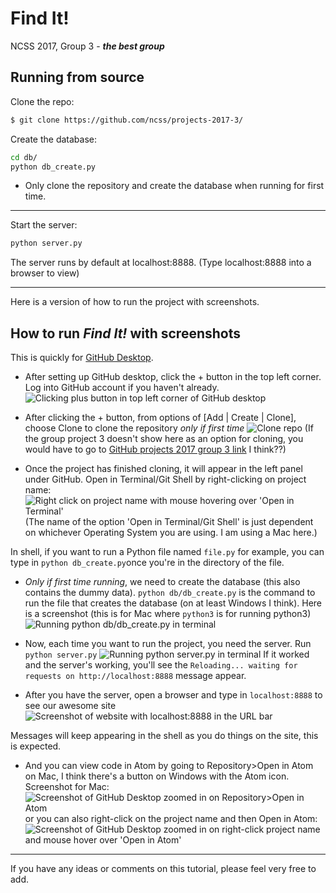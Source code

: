 # Find It!
NCSS 2017, Group 3 - _**the best group**_
## Running from source

Clone the repo:
```bash
$ git clone https://github.com/ncss/projects-2017-3/
```
Create the database:
```bash
cd db/
python db_create.py
```

- Only clone the repository and create the database when running for first time.
---
Start the server:
```bash
python server.py
```
The server runs by default at localhost:8888. (Type localhost:8888 into a browser to view)

---

Here is a version of how to run the project with screenshots.

## How to run *Find It!* with screenshots

This is quickly for [GitHub Desktop](https://desktop.github.com).

- After setting up GitHub desktop, click the + button in the top left corner. Log into GitHub account if you haven't already.
![Clicking plus button in top left corner of GitHub desktop](https://cloud.githubusercontent.com/assets/22441348/22178631/6f38af18-e090-11e6-95fb-c44eaa25219e.png)

- After clicking the + button, from options of [Add | Create | Clone], choose Clone to clone the repository *only if first time*
![Clone repo](https://cloud.githubusercontent.com/assets/22441348/22178635/8515458a-e090-11e6-8305-54f653ecf278.png)
(If the group project 3 doesn't show here as an option for cloning, you would have to go to [GitHub projects 2017 group 3 link](https://github.com/ncss/projects-2017-3) I think??)

- Once the project has finished cloning, it will appear in the left panel under GitHub. Open in Terminal/Git Shell by right-clicking on project name:
![Right click on project name with mouse hovering over 'Open in Terminal'](https://cloud.githubusercontent.com/assets/22441348/22178733/aafd91dc-e093-11e6-9b03-4091818ce586.png)
(The name of the option 'Open in Terminal/Git Shell' is just dependent on whichever Operating System you are using. I am using a Mac here.)


In shell, if you want to run a Python file named `file.py` for example, you can type in `python db_create.py`once you're in the directory of the file.


- *Only if first time running*, we need to create the database (this also contains the dummy data). `python db/db_create.py` is the command to run the file that creates the database (on at least Windows I think).
Here is a screenshot (this is for Mac where `python3` is for running python3)
![Running python db/db_create.py in terminal](https://cloud.githubusercontent.com/assets/22441348/22178698/92192268-e092-11e6-85c2-2808e01170d2.png)

- Now, each time you want to run the project, you need the server. Run `python server.py`
![Running python server.py in terminal](https://cloud.githubusercontent.com/assets/22441348/22178746/052e2162-e094-11e6-897d-9f4f8d73b80d.png)
If it worked and the server's working, you'll see the `Reloading... waiting for requests on http://localhost:8888` message appear.

- After you have the server, open a browser and type in `localhost:8888` to see our awesome site
![Screenshot of website with localhost:8888 in the URL bar](https://cloud.githubusercontent.com/assets/22441348/22178763/9648a230-e094-11e6-8211-c199425f8397.png)

Messages will keep appearing in the shell as you do things on the site, this is expected.

- And you can view code in Atom by going to Repository>Open in Atom on Mac, I think there's a button on Windows with the Atom icon.
Screenshot for Mac:
![Screenshot of GitHub Desktop zoomed in on Repository>Open in Atom](https://cloud.githubusercontent.com/assets/22441348/22178790/1bd5092a-e095-11e6-87d7-0149e8e3d895.png)
or you can also right-click on the project name and then Open in Atom:
![Screenshot of GitHub Desktop zoomed in on right-click project name and mouse hover over 'Open in Atom'](https://cloud.githubusercontent.com/assets/22441348/22178779/eca7ffcc-e094-11e6-9062-ba5bab09b1a5.png)

---
If you have any ideas or comments on this tutorial, please feel very free to add.
